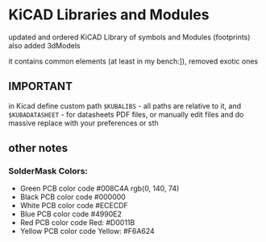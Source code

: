 # KiCAD Libraries and Modules
updated and ordered KiCAD Library of symbols and Modules (footprints)
also added 3dModels

it contains common elements (at least in my bench:]), removed exotic ones

## IMPORTANT
in Kicad define custom path `$KUBALIBS` - all paths are relative to it, 
and `$KUBADATASHEET` - for datasheets PDF files,
or manually edit files and do massive replace with your preferences or sth





## other notes
### SolderMask Colors:
* Green PCB color code #008C4A rgb(0, 140, 74)
* Black PCB color code #000000
* White PCB color code #ECECDF
* Blue PCB color code #4990E2
* Red PCB color code Red: #D0011B
* Yellow PCB color code Yellow: #F6A624 
